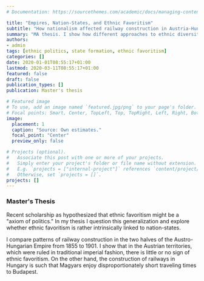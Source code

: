 ```yaml
---
# Documentation: https://sourcethemes.com/academic/docs/managing-content/

title: "Empires, Nation-States, and Ethnic Favoritism"
subtitle: "How nationalism affected railway construction in Austria-Hungary, 1855-1901"
summary: "MA thesis. I show how different approaches to ethnic diversity and nationalist claims in Austrian and Hungarian territories resulted in much stronger ethnic favoritism in Hungary, as measured by railway construction."
authors: 
- admin
tags: [ethnic politics, state formation, ethnic favoritism]
categories: []
date: 2020-01-01T08:55:17+01:00
lastmod: 2020-03-11T08:55:17+01:00
featured: false
draft: false
publication_types: []
publication: Master's thesis

# Featured image
# To use, add an image named `featured.jpg/png` to your page's folder.
# Focal points: Smart, Center, TopLeft, Top, TopRight, Left, Right, BottomLeft, Bottom, BottomRight.
image:
  placement: 1
  caption: "Source: Own estimates."
  focal_point: "Center"
  preview_only: false

# Projects (optional).
#   Associate this post with one or more of your projects.
#   Simply enter your project's folder or file name without extension.
#   E.g. `projects = ["internal-project"]` references `content/project/deep-learning/index.md`.
#   Otherwise, set `projects = []`.
projects: []
---
```


### Master's Thesis

Recent scholarship as hypothesized that ethnic favoritism might be a "axiom of politics."
In my thesis I question this generalization and explore whether ethnic favoritism is rather intrinsically linked to nation-states.

I compare patterns of railway construction in the two halves of the Austro-Hungarian Empire from 1855 to 1901. I show that in the Austrian territories, which were ruled in traditional imperial fashion, there is little or no sign of ethnic favoritism. On the other hand, the construction of railways in Hungary is such that Magyars enjoy disproportionately short traveling times to Budapest.
